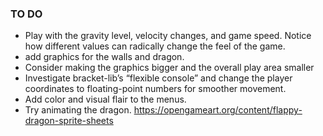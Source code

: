### TO DO
- Play with the gravity level, velocity changes, and game speed. Notice how different values can radically change the feel of the game.
- add graphics for the walls and dragon.
- Consider making the graphics bigger and the overall play area smaller
- Investigate bracket-lib’s “flexible console” and change the player coordinates to floating-point numbers for smoother movement.
- Add color and visual flair to the menus.
- Try animating the dragon. https://opengameart.org/content/flappy-dragon-sprite-sheets

